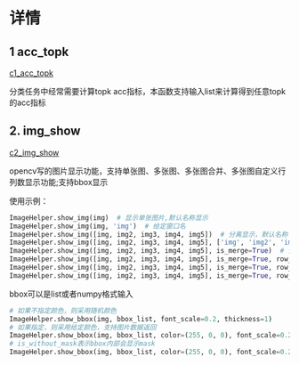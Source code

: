 # 详情

## 1 acc_topk

[c1_acc_topk](../library/c1_acc_topk.py)   

分类任务中经常需要计算topk acc指标，本函数支持输入list来计算得到任意topk的acc指标

## 2. img_show

[c2_img_show](../library/c2_img_show.py)   

​    opencv写的图片显示功能，支持单张图、多张图、多张图合并、多张图自定义行列数显示功能;支持bbox显示

使用示例：

```python
ImageHelper.show_img(img)  # 显示单张图片,默认名称显示
ImageHelper.show_img(img, 'img')  # 给定窗口名
ImageHelper.show_img([img, img2, img3, img4, img5])  # 分离显示，默认名称
ImageHelper.show_img([img, img2, img3, img4, img5], ['img', 'img2', 'img3', 'img4', 'img5'])  # 分离显示，指定名称
ImageHelper.show_img([img, img2, img3, img4, img5], is_merge=True)  # 合并显示,默认单行
ImageHelper.show_img([img, img2, img3, img4, img5], is_merge=True, row_col_num=(-1, 1))  # 合并显示,单列
ImageHelper.show_img([img, img2, img3, img4, img5], is_merge=True, row_col_num=(2, 3))  # 合并显示，指定数目
ImageHelper.show_img([img, img2, img3, img4, img5], is_merge=True, row_col_num=(2, -1))  # 合并显示，指定数目
```

   bbox可以是list或者numpy格式输入

```python
# 如果不指定颜色，则采用随机颜色
ImageHelper.show_bbox(img, bbox_list, font_scale=0.2, thickness=1)
# 如果指定，则采用给定颜色，支持图片数据返回
ImageHelper.show_bbox(img, bbox_list, color=(255, 0, 0), font_scale=0.2, thickness=1)
# is_without_mask表示bbox内部会显示mask
ImageHelper.show_bbox(img, bbox_list, color=(255, 0, 0), font_scale=0.2, thickness=1,is_without_mask=True)
```

